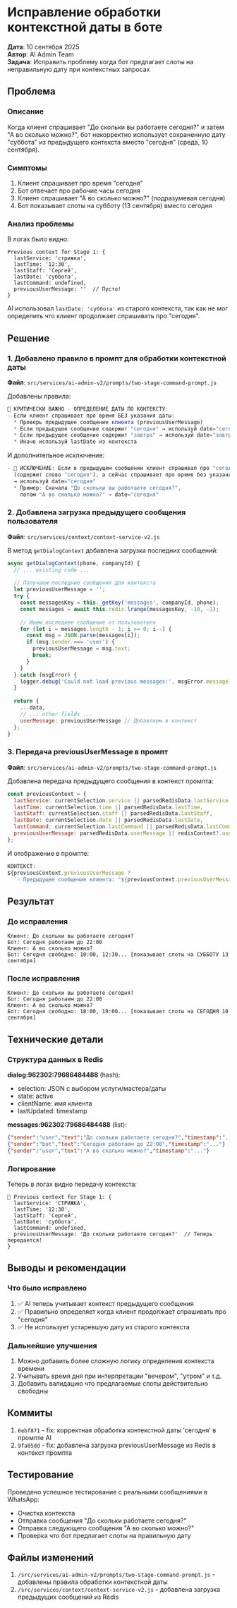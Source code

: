 # Исправление обработки контекстной даты в боте

**Дата**: 10 сентября 2025  
**Автор**: AI Admin Team  
**Задача**: Исправить проблему когда бот предлагает слоты на неправильную дату при контекстных запросах

## Проблема

### Описание
Когда клиент спрашивает "До скольки вы работаете сегодня?" и затем "А во сколько можно?", бот некорректно использует сохраненную дату "суббота" из предыдущего контекста вместо "сегодня" (среда, 10 сентября).

### Симптомы
1. Клиент спрашивает про время "сегодня"
2. Бот отвечает про рабочие часы сегодня
3. Клиент спрашивает "А во сколько можно?" (подразумевая сегодня)
4. Бот показывает слоты на субботу (13 сентября) вместо сегодня

### Анализ проблемы
В логах было видно:
```
Previous context for Stage 1: {
  lastService: 'стрижка',
  lastTime: '12:30',
  lastStaff: 'Сергей',
  lastDate: 'суббота',
  lastCommand: undefined,
  previousUserMessage: ''  // Пусто!
}
```

AI использовал `lastDate: 'суббота'` из старого контекста, так как не мог определить что клиент продолжает спрашивать про "сегодня".

## Решение

### 1. Добавлено правило в промпт для обработки контекстной даты

**Файл**: `src/services/ai-admin-v2/prompts/two-stage-command-prompt.js`

Добавлены правила:
```javascript
🔴 КРИТИЧЕСКИ ВАЖНО - ОПРЕДЕЛЕНИЕ ДАТЫ ПО КОНТЕКСТУ:
- Если клиент спрашивает про время БЕЗ указания даты:
  * Проверь предыдущее сообщение клиента (previousUserMessage)
  * Если предыдущее сообщение содержит "сегодня" → используй date="сегодня"
  * Если предыдущее сообщение содержит "завтра" → используй date="завтра"
  * Иначе используй lastDate из контекста
```

И дополнительное исключение:
```javascript
- 🔴 ИСКЛЮЧЕНИЕ: Если в предыдущем сообщении клиент спрашивал про "сегодня" 
  (содержит слово "сегодня"), а сейчас спрашивает про время без указания даты 
  → используй date="сегодня"
  * Пример: Сначала "До скольки вы работаете сегодня?", 
    потом "А во сколько можно?" → date="сегодня"
```

### 2. Добавлена загрузка предыдущего сообщения пользователя

**Файл**: `src/services/context/context-service-v2.js`

В метод `getDialogContext` добавлена загрузка последних сообщений:
```javascript
async getDialogContext(phone, companyId) {
  // ... existing code ...
  
  // Получаем последние сообщения для контекста
  let previousUserMessage = '';
  try {
    const messagesKey = this._getKey('messages', companyId, phone);
    const messages = await this.redis.lrange(messagesKey, -10, -1);
    
    // Ищем последнее сообщение от пользователя
    for (let i = messages.length - 1; i >= 0; i--) {
      const msg = JSON.parse(messages[i]);
      if (msg.sender === 'user') {
        previousUserMessage = msg.text;
        break;
      }
    }
  } catch (msgError) {
    logger.debug('Could not load previous messages:', msgError.message);
  }
  
  return {
    ...data,
    // ... other fields ...
    userMessage: previousUserMessage // Добавляем в контекст
  };
}
```

### 3. Передача previousUserMessage в промпт

**Файл**: `src/services/ai-admin-v2/prompts/two-stage-command-prompt.js`

Добавлена передача предыдущего сообщения в контекст промпта:
```javascript
const previousContext = {
  lastService: currentSelection.service || parsedRedisData.lastService,
  lastTime: currentSelection.time || parsedRedisData.lastTime,
  lastStaff: currentSelection.staff || parsedRedisData.lastStaff,
  lastDate: currentSelection.date || parsedRedisData.lastDate,
  lastCommand: currentSelection.lastCommand || parsedRedisData.lastCommand,
  previousUserMessage: parsedRedisData.userMessage || redisContext?.userMessage || ''
};
```

И отображение в промпте:
```javascript
КОНТЕКСТ:
${previousContext.previousUserMessage ? 
  `- Предыдущее сообщение клиента: "${previousContext.previousUserMessage}"` : ''}
```

## Результат

### До исправления
```
Клиент: До скольки вы работаете сегодня?
Бот: Сегодня работаем до 22:00
Клиент: А во сколько можно?
Бот: Сегодня свободно: 10:00, 12:30... [показывает слоты на СУББОТУ 13 сентября]
```

### После исправления
```
Клиент: До скольки вы работаете сегодня?
Бот: Сегодня работаем до 22:00
Клиент: А во сколько можно?
Бот: Сегодня свободно: 18:00, 19:00... [показывает слоты на СЕГОДНЯ 10 сентября]
```

## Технические детали

### Структура данных в Redis

**dialog:962302:79686484488** (hash):
- selection: JSON с выбором услуги/мастера/даты
- state: active
- clientName: имя клиента
- lastUpdated: timestamp

**messages:962302:79686484488** (list):
```json
{"sender":"user","text":"До скольки работаете сегодня?","timestamp":"..."}
{"sender":"bot","text":"Сегодня работаем до 22:00","timestamp":"..."}
{"sender":"user","text":"А во сколько можно?","timestamp":"..."}
```

### Логирование

Теперь в логах видно передачу контекста:
```
📝 Previous context for Stage 1: {
  lastService: 'СТРИЖКА',
  lastTime: '12:30',
  lastStaff: 'Сергей',
  lastDate: 'суббота',
  lastCommand: undefined,
  previousUserMessage: 'До скольки работаете сегодня?'  // Теперь передается!
}
```

## Выводы и рекомендации

### Что было исправлено
1. ✅ AI теперь учитывает контекст предыдущего сообщения
2. ✅ Правильно определяет когда клиент продолжает спрашивать про "сегодня"
3. ✅ Не использует устаревшую дату из старого контекста

### Дальнейшие улучшения
1. Можно добавить более сложную логику определения контекста времени
2. Учитывать время дня при интерпретации "вечером", "утром" и т.д.
3. Добавить валидацию что предлагаемые слоты действительно свободны

## Коммиты

1. `6ebf871` - fix: корректная обработка контекстной даты 'сегодня' в промпте AI
2. `9fa05dd` - fix: добавлена загрузка previousUserMessage из Redis в контекст промпта

## Тестирование

Проведено успешное тестирование с реальными сообщениями в WhatsApp:
- Очистка контекста
- Отправка сообщения "До скольки работаете сегодня?"
- Отправка следующего сообщения "А во сколько можно?"
- Проверка что бот предлагает слоты на правильную дату

## Файлы изменений

1. `/src/services/ai-admin-v2/prompts/two-stage-command-prompt.js` - добавлены правила обработки контекстной даты
2. `/src/services/context/context-service-v2.js` - добавлена загрузка предыдущих сообщений из Redis